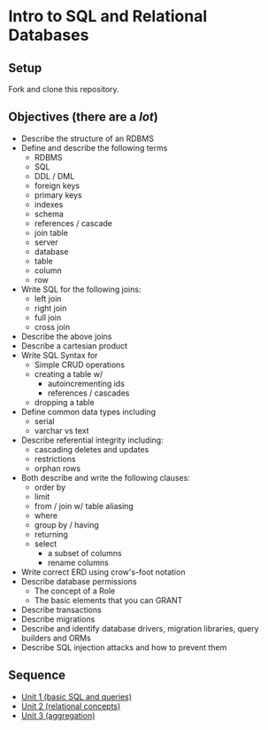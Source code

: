# Intro to SQL and Relational Databases

## Setup

Fork and clone this repository.

## Objectives (there are a _lot_)

- Describe the structure of an RDBMS
- Define and describe the following terms
  - RDBMS
  - SQL
  - DDL / DML
  - foreign keys
  - primary keys
  - indexes
  - schema
  - references / cascade
  - join table
  - server
  - database
  - table
  - column
  - row
- Write SQL for the following joins:
  - left join
  - right join
  - full join
  - cross join
- Describe the above joins
- Describe a cartesian product
- Write SQL Syntax for
  - Simple CRUD operations
  - creating a table w/
    - autoincrementing ids
    - references / cascades
  - dropping a table
- Define common data types including
  - serial
  - varchar vs text
- Describe referential integrity including:
  - cascading deletes and updates
  - restrictions
  - orphan rows
- Both describe and write the following clauses:
  - order by
  - limit
  - from / join w/ table aliasing
  - where
  - group by / having
  - returning
  - select
    - a subset of columns
    - rename columns
- Write correct ERD using crow's-foot notation
- Describe database permissions
  - The concept of a Role
  - The basic elements that you can GRANT
- Describe transactions
- Describe migrations
- Describe and identify database drivers, migration libraries, query builders and ORMs
- Describe SQL injection attacks and how to prevent them

## Sequence

- [Unit 1 (basic SQL and queries)](Unit-01-Intro/README.md)
- [Unit 2 (relational concepts)](Unit-02-Relational/)
- [Unit 3 (aggregation)](Unit-03-Aggregations/README.md)
